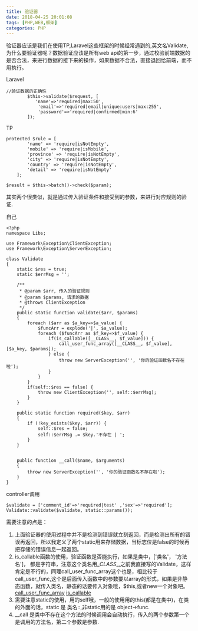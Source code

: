 ```yaml
---
title: 验证器
date: 2018-04-25 20:01:08
tags: [PHP,WEB,框架]
categories: PHP
---
```


验证器应该是我们在使用TP,Laravel这些框架的时候经常遇到的,英文名Validate,为什么要验证器呢？数据验证应该是所有web api的第一步，通过校验前端数据的是否合法，来进行数据的接下来的操作，如果数据不合法，直接退回给前端，而不用执行。

<!--more-->

Laravel

```
//验证数据的正确性
        $this->validate($request, [
           'name'=>'required|max:50',
            'email'=>'required|email|unique:users|max:255',
            'password'=>'required|confirmed|min:6'
        ]);
```

TP

```
protected $rule = [
        'name' => 'require|isNotEmpty',
        'mobile' => 'require|isMobile',
        'province' => 'require|isNotEmpty',
        'city' => 'require|isNotEmpty',
        'country' => 'require|isNotEmpty',
        'detail' => 'require|isNotEmpty'
    ];

$result = $this->batch()->check($param);
```

其实两个很类似，就是通过传入验证条件和接受到的参数，来进行对应规则的验证.

自己

```
<?php
namespace Libs;

use Framework\Exception\ClientException;
use Framework\Exception\ServerException;

class Validate
{
    static $res = true;
    static $errMsg = '';

    /**
     * @param $arr, 传入的验证规则
     * @param $params, 请求的数据
     * @throws ClientException
     */
    public static function validate($arr, $params)
    {
        foreach ($arr as $a_key=>$a_value) {
            $funcArr = explode('|', $a_value);
            foreach ($funcArr as $f_key=>$f_value) {
                if(is_callable([__CLASS__, $f_value])) {
                    call_user_func_array([__CLASS__, $f_value], [$a_key, $params]);
                } else {
                    throw new ServerException('', '你的验证函数名不存在啦');
                }
            }
        }
        if(self::$res == false) {
            throw new ClientException('', self::$errMsg);
        }
    }

    public static function required($key, $arr)
    {
        if (!key_exists($key, $arr)) {
            self::$res = false;
            self::$errMsg .= $key.'不存在 | ';
        }
    }


    public function __call($name, $arguments)
    {
        throw new ServerException('', '你的验证函数名不存在啦');
    }
}
```

controller调用

```
$validate = ['comment_id'=>'required|test' ,'sex'=>'required'];
Validate::validate($validate, static::params());
```

需要注意的点是：

1. 上面验证器的使用过程中并不是检测到错误就立刻返回，而是检测出所有的错误再返回，所以我定义了两个static用来存储数据，当标志位是false的时候再把存储的错误信息一起返回。
2. is_callable函数的使用，验证函数是否能执行，如果是类中，['类名'， '方法名']， 都是字符串，注意这个类名用\__CLASS__,之前我直接写的Validate，这样肯定是不行的，同理call_user_func_array这个也是，相比较于call_user_func,这个是后面传入函数中的参数要以array的形式，如果是非静态函数，就传入类名，静态的话要传入对象哦，$this,或者new一个对象吧。[call_user_func_array](https://my.oschina.net/codespring/blog/535355) [is_callable](http://www.111cn.net/phper/php-function/95406.htm)
3. 需要注意static的使用，用的self哦，一般的使用用的this(都是在类中)，在类的外面的话，static 是 类名::,非static用的是 object->func.
4. \__call 是类中不存在这个方法的时候调用会自动执行，传入的两个参数第一个是调用的方法名，第二个参数是参数.
